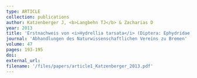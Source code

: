 ```yaml
---
type: ARTICLE
collection: publications
author: Katzenberger J, <b>Langbehn TJ</b> & Zacharias D
year: 2013
title: 'Erstnachweis von <i>Hydrellia tarsata</i> (Diptera: Ephydridae) f&uuml;r Bremen in Bl&uuml;ten von <i>Stratiotes aloides</i>'
journal: 'Abhandlungen des Naturwissenschaftlichen Vereins zu Bremen'
volume: 47
pages: 193-195
doi: 
external_url: 
filename: '/files/papers/article1_Katzenberger_2013.pdf'
---
```

